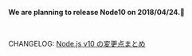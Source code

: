 **We are planning to release Node10 on 2018/04/24.**🎉

<br />

CHANGELOG: [Node.js v10 の変更点まとめ](http://blog.hiroppy.me/entry/node10)

